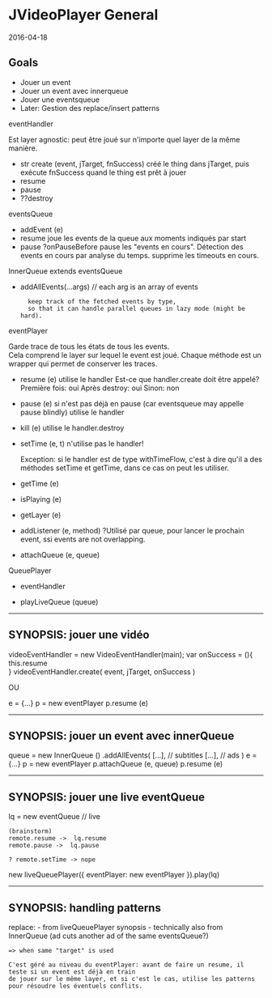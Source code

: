 JVideoPlayer General
====================
2016-04-18


Goals
--------
- Jouer un event
- Jouer un event avec innerqueue
- Jouer une eventsqueue
- Later: Gestion des replace/insert patterns




eventHandler

Est layer agnostic: peut être joué sur n'importe quel layer de la même manière.

+ str create (event, jTarget, fnSuccess)
    créé le thing dans jTarget, puis exécute fnSuccess quand le thing est prêt à jouer 
+ resume    
+ pause    
+ ??destroy    


 



eventsQueue


+ addEvent (e)
+ resume
    joue les events de la queue aux moments indiqués par start
+ pause
    ?onPauseBefore
        pause les "events en cours".
        Détection des events en cours par analyse du temps.
    supprime les timeouts en cours.
    
    
InnerQueue extends eventsQueue
    
+ addAllEvents(...args) // each arg is an array of events
    
        keep track of the fetched events by type,
        so that it can handle parallel queues in lazy mode (might be hard).
    
    
    
eventPlayer

Garde trace de tous les états de tous les events.   
Cela comprend le layer sur lequel le event est joué.
Chaque méthode est un wrapper qui permet de conserver les traces.
    
    
+ resume (e)
    utilise le handler
    Est-ce que handler.create doit être appelé?
        Première fois: oui
        Après destroy: oui
        Sinon: non
    
    
+ pause (e)
    si n'est pas déjà en pause (car eventsqueue may appelle pause blindly)
    utilise le handler
+ kill (e)
    utilise le handler.destroy
+ setTime (e, t)
    n'utilise pas le handler!
    
    Exception: si le handler est de type withTimeFlow,
    c'est à dire qu'il a des méthodes setTime et getTime,
    dans ce cas on peut les utiliser.
    
+ getTime (e)
+ isPlaying (e)
+ getLayer (e)
+ addListener (e, method)
        ?Utilisé par queue, pour lancer le prochain event, ssi events are not overlapping.
+ attachQueue (e, queue)





QueuePlayer

- eventHandler
+ playLiveQueue (queue)
    
    




-----------
SYNOPSIS: jouer une vidéo
-----------
videoEventHandler = new VideoEventHandler(main);
var onSuccess = (){
    this.resume    
}
videoEventHandler.create( event, jTarget, onSuccess )


OU

e = {...}
p = new eventPlayer
p.resume (e)


-----------
SYNOPSIS: jouer un event avec innerQueue
-----------


queue = new InnerQueue ()
            .addAllEvents(
                [...], // subtitles
                [...], // ads
            )
e = {...}
p = new eventPlayer
p.attachQueue (e, queue)
p.resume (e)




-----------
SYNOPSIS: jouer une live eventQueue
-----------

lq = new eventQueue // live

    (brainstorm)
    remote.resume ->  lq.resume
    remote.pause ->  lq.pause
     
    ? remote.setTime -> nope


new liveQueuePlayer({
    eventPlayer: new eventPlayer
}).play(lq)


-----------
SYNOPSIS: handling patterns
-----------

replace:
    - from liveQueuePlayer synopsis
    - technically also from InnerQueue (ad cuts another ad of the same eventsQueue?)
    
    => when same "target" is used
    
    C'est géré au niveau du eventPlayer: avant de faire un resume, il teste si un event est déjà en train 
    de jouer sur le même layer, et si c'est le cas, utilise les patterns pour résoudre les éventuels conflits.
    
    
    
            

